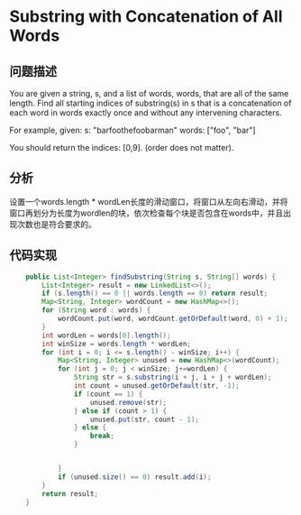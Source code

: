 # Substring with Concatenation of All Words
## 问题描述
You are given a string, s, and a list of words, words, that are all of the same length. Find all starting indices of substring(s) in s that is a concatenation of each word in words exactly once and without any intervening characters.

For example, given:
s: "barfoothefoobarman"
words: ["foo", "bar"]

You should return the indices: [0,9].
(order does not matter).
## 分析
设置一个words.length * wordLen长度的滑动窗口，将窗口从左向右滑动，并将窗口再划分为长度为wordlen的块，依次检查每个块是否包含在words中，并且出现次数也是符合要求的。
## 代码实现

```java
    public List<Integer> findSubstring(String s, String[] words) {
        List<Integer> result = new LinkedList<>();
        if (s.length() == 0 || words.length == 0) return result;
        Map<String, Integer> wordCount = new HashMap<>();
        for (String word : words) {
            wordCount.put(word, wordCount.getOrDefault(word, 0) + 1);
        }
        int wordLen = words[0].length();
        int winSize = words.length * wordLen;
        for (int i = 0; i <= s.length() - winSize; i++) {
            Map<String, Integer> unused = new HashMap<>(wordCount);
            for (int j = 0; j < winSize; j+=wordLen) {
                String str = s.substring(i + j, i + j + wordLen);
                int count = unused.getOrDefault(str, -1);
                if (count == 1) {
                    unused.remove(str);
                } else if (count > 1) {
                    unused.put(str, count - 1);
                } else {
                    break;
                }


            }
            if (unused.size() == 0) result.add(i);
        }
        return result;
    }
```
